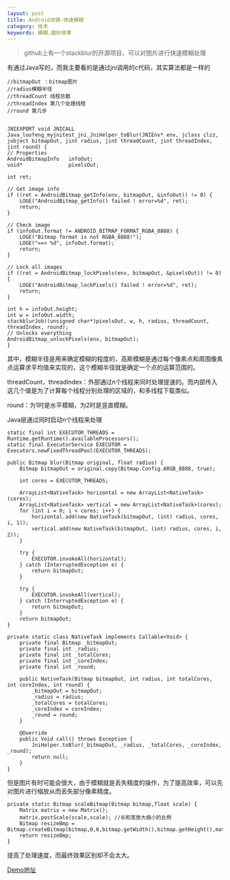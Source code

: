 ```yaml
---
layout: post
title: Android滤镜-快速模糊
category: 技术
keywords: 模糊,磨砂效果
---
```




>github上有一个stackblur的开源项目，可以对图片进行快速模糊处理

有通过Java写的，而我主要看的是通过jni调用的c代码，其实算法都是一样的


	//bitmapOut ：bitmap图片
	//radius模糊半径
	//threadCount 线程总数
	//threadIndex 第几个处理线程
	//round 第几步


	JNIEXPORT void JNICALL Java_luofeng_myjnitest_jni_JniHelper_toBlur(JNIEnv* env, jclass clzz, jobject bitmapOut, jint radius, jint threadCount, jint threadIndex, jint round) {
    // Properties
    AndroidBitmapInfo   infoOut;
    void*               pixelsOut;

    int ret;

    // Get image info
    if ((ret = AndroidBitmap_getInfo(env, bitmapOut, &infoOut)) != 0) {
        LOGE("AndroidBitmap_getInfo() failed ! error=%d", ret);
        return;
    }

    // Check image
    if (infoOut.format != ANDROID_BITMAP_FORMAT_RGBA_8888) {
        LOGE("Bitmap format is not RGBA_8888!");
        LOGE("==> %d", infoOut.format);
        return;
    }

    // Lock all images
    if ((ret = AndroidBitmap_lockPixels(env, bitmapOut, &pixelsOut)) != 0) {
        LOGE("AndroidBitmap_lockPixels() failed ! error=%d", ret);
        return;
    }

    int h = infoOut.height;
    int w = infoOut.width;
    stackblurJob((unsigned char*)pixelsOut, w, h, radius, threadCount, threadIndex, round);
    // Unlocks everything
    AndroidBitmap_unlockPixels(env, bitmapOut);
	}


其中，模糊半径是用来确定模糊的程度的，高斯模糊是通过每个像素点和周围像素点运算求平均值来实现的，这个模糊半径就是确定一个点的运算范围的。

threadCount，threadIndex：外部通过n个线程来同时处理提速的。而内部传入这几个值是为了计算每个线程分别处理的区域的，和多线程下载类似。

round：为1时是水平模糊，为2时是竖直模糊。

Java层通过同时启动n个线程来处理

	static final int EXECUTOR_THREADS = Runtime.getRuntime().availableProcessors();
    static final ExecutorService EXECUTOR = Executors.newFixedThreadPool(EXECUTOR_THREADS);

	public Bitmap blur(Bitmap original, float radius) {
        Bitmap bitmapOut = original.copy(Bitmap.Config.ARGB_8888, true);

        int cores = EXECUTOR_THREADS;

        ArrayList<NativeTask> horizontal = new ArrayList<NativeTask>(cores);
        ArrayList<NativeTask> vertical = new ArrayList<NativeTask>(cores);
        for (int i = 0; i < cores; i++) {
            horizontal.add(new NativeTask(bitmapOut, (int) radius, cores, i, 1));
            vertical.add(new NativeTask(bitmapOut, (int) radius, cores, i, 2));
        }

        try {
            EXECUTOR.invokeAll(horizontal);
        } catch (InterruptedException e) {
            return bitmapOut;
        }

        try {
            EXECUTOR.invokeAll(vertical);
        } catch (InterruptedException e) {
            return bitmapOut;
        }
        return bitmapOut;
    }

    private static class NativeTask implements Callable<Void> {
        private final Bitmap _bitmapOut;
        private final int _radius;
        private final int _totalCores;
        private final int _coreIndex;
        private final int _round;

        public NativeTask(Bitmap bitmapOut, int radius, int totalCores, int coreIndex, int round) {
            _bitmapOut = bitmapOut;
            _radius = radius;
            _totalCores = totalCores;
            _coreIndex = coreIndex;
            _round = round;
        }

        @Override
        public Void call() throws Exception {
            JniHelper.toBlur(_bitmapOut, _radius, _totalCores, _coreIndex, _round);
            return null;
        }
    }



但是图片有时可能会很大，由于模糊就是丢失精度的操作，为了提高效率，可以先对图片进行缩放从而丢失部分像素精度。

	private static Bitmap scaleBitmap(Bitmap bitmap,float scale) {
        Matrix matrix = new Matrix();
        matrix.postScale(scale,scale); //长和宽放大缩小的比例
        Bitmap resizeBmp = Bitmap.createBitmap(bitmap,0,0,bitmap.getWidth(),bitmap.getHeight(),matrix,true);
        return resizeBmp;
    }

提高了处理速度，而最终效果区别却不会太大。

[Demo地址](https://github.com/luofengliuchen/MyJniTest/tree/bulr )